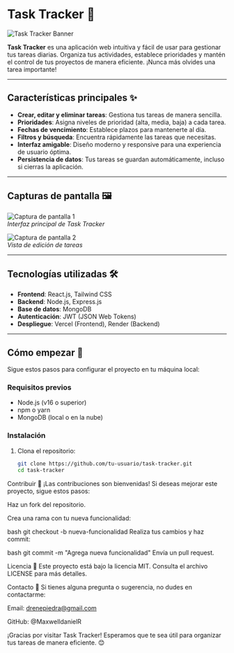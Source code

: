 # Task Tracker 📝

![Task Tracker Banner](https://via.placeholder.com/1200x400.png?text=Task+Tracker+Banner) <!-- Puedes agregar una imagen o banner aquí -->

**Task Tracker** es una aplicación web intuitiva y fácil de usar para gestionar tus tareas diarias. Organiza tus actividades, establece prioridades y mantén el control de tus proyectos de manera eficiente. ¡Nunca más olvides una tarea importante!

---

## Características principales ✨

- **Crear, editar y eliminar tareas**: Gestiona tus tareas de manera sencilla.
- **Prioridades**: Asigna niveles de prioridad (alta, media, baja) a cada tarea.
- **Fechas de vencimiento**: Establece plazos para mantenerte al día.
- **Filtros y búsqueda**: Encuentra rápidamente las tareas que necesitas.
- **Interfaz amigable**: Diseño moderno y responsive para una experiencia de usuario óptima.
- **Persistencia de datos**: Tus tareas se guardan automáticamente, incluso si cierras la aplicación.

---

## Capturas de pantalla 🖼️

![Captura de pantalla 1](https://via.placeholder.com/600x400.png?text=Task+Tracker+UI+1)  
*Interfaz principal de Task Tracker*

![Captura de pantalla 2](https://via.placeholder.com/600x400.png?text=Task+Tracker+UI+2)  
*Vista de edición de tareas*

---

## Tecnologías utilizadas 🛠️

- **Frontend**: React.js, Tailwind CSS
- **Backend**: Node.js, Express.js
- **Base de datos**: MongoDB
- **Autenticación**: JWT (JSON Web Tokens)
- **Despliegue**: Vercel (Frontend), Render (Backend)

---

## Cómo empezar 🚀

Sigue estos pasos para configurar el proyecto en tu máquina local:

### Requisitos previos

- Node.js (v16 o superior)
- npm o yarn
- MongoDB (local o en la nube)

### Instalación

1. Clona el repositorio:
   ```bash
   git clone https://github.com/tu-usuario/task-tracker.git
   cd task-tracker

Contribuir 🤝
¡Las contribuciones son bienvenidas! Si deseas mejorar este proyecto, sigue estos pasos:

Haz un fork del repositorio.

Crea una rama con tu nueva funcionalidad:

bash
git checkout -b nueva-funcionalidad
Realiza tus cambios y haz commit:

bash
git commit -m "Agrega nueva funcionalidad"
Envía un pull request.

Licencia 📄
Este proyecto está bajo la licencia MIT. Consulta el archivo LICENSE para más detalles.

Contacto 📧
Si tienes alguna pregunta o sugerencia, no dudes en contactarme:

Email: drenepiedra@gmail.com

GitHub: @MaxwelldanielR


¡Gracias por visitar Task Tracker! Esperamos que te sea útil para organizar tus tareas de manera eficiente. 😊

